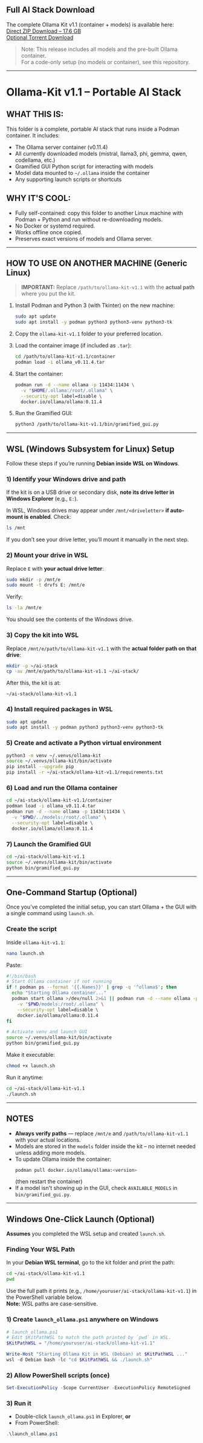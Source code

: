 ## Full AI Stack Download
The complete Ollama Kit v1.1 (container + models) is available here:  
[Direct ZIP Download – 17.6 GB](https://archive.org/download/ollama-kit-v1.1-full-container/ollama-kit-v1.1-full-container.zip)  
[Optional Torrent Download](https://archive.org/download/ollama-kit-v1.1-full-container/ollama-kit-v1.1-full-container_archive.torrent)

> Note: This release includes all models and the pre-built Ollama container.  
> For a code-only setup (no models or container), see this repository.

---

Ollama-Kit v1.1 – Portable AI Stack
===================================

WHAT THIS IS:
-------------
This folder is a complete, portable AI stack that runs inside a Podman container.
It includes:
- The Ollama server container (v0.11.4)
- All currently downloaded models (mistral, llama3, phi, gemma, qwen, codellama, etc.)
- Gramified GUI Python script for interacting with models
- Model data mounted to `~/.ollama` inside the container
- Any supporting launch scripts or shortcuts

WHY IT'S COOL:
--------------
- Fully self-contained: copy this folder to another Linux machine with Podman + Python and run without re-downloading models.
- No Docker or systemd required.
- Works offline once copied.
- Preserves exact versions of models and Ollama server.

---

## HOW TO USE ON ANOTHER MACHINE (Generic Linux)

> **IMPORTANT:** Replace `/path/to/ollama-kit-v1.1` with the **actual path** where you put the kit.

1. Install Podman and Python 3 (with Tkinter) on the new machine:
   ```bash
   sudo apt update
   sudo apt install -y podman python3 python3-venv python3-tk
   ```

2. Copy the `ollama-kit-v1.1` folder to your preferred location.

3. Load the container image (if included as `.tar`):
   ```bash
   cd /path/to/ollama-kit-v1.1/container
   podman load -i ollama_v0.11.4.tar
   ```

4. Start the container:
   ```bash
   podman run -d --name ollama -p 11434:11434 \
     -v "$HOME/.ollama:/root/.ollama" \
     --security-opt label=disable \
     docker.io/ollama/ollama:0.11.4
   ```

5. Run the Gramified GUI:
   ```bash
   python3 /path/to/ollama-kit-v1.1/bin/gramified_gui.py
   ```

---

## WSL (Windows Subsystem for Linux) Setup

Follow these steps if you’re running **Debian inside WSL on Windows**.

### 1) Identify your Windows drive and path
If the kit is on a USB drive or secondary disk, **note its drive letter in Windows Explorer** (e.g., `E:`).

In WSL, Windows drives may appear under `/mnt/<driveletter>` **if auto-mount is enabled**. Check:
```bash
ls /mnt
```
If you don’t see your drive letter, you’ll mount it manually in the next step.

### 2) Mount your drive in WSL
Replace `E` with **your actual drive letter**:
```bash
sudo mkdir -p /mnt/e
sudo mount -t drvfs E: /mnt/e
```
Verify:
```bash
ls -la /mnt/e
```
You should see the contents of the Windows drive.

### 3) Copy the kit into WSL
Replace `/mnt/e/path/to/ollama-kit-v1.1` with the **actual folder path on that drive**:
```bash
mkdir -p ~/ai-stack
cp -av /mnt/e/path/to/ollama-kit-v1.1 ~/ai-stack/
```
After this, the kit is at:
```
~/ai-stack/ollama-kit-v1.1
```

### 4) Install required packages in WSL
```bash
sudo apt update
sudo apt install -y podman python3 python3-venv python3-tk
```

### 5) Create and activate a Python virtual environment
```bash
python3 -m venv ~/.venvs/ollama-kit
source ~/.venvs/ollama-kit/bin/activate
pip install --upgrade pip
pip install -r ~/ai-stack/ollama-kit-v1.1/requirements.txt
```

### 6) Load and run the Ollama container
```bash
cd ~/ai-stack/ollama-kit-v1.1/container
podman load -i ollama_v0.11.4.tar
podman run -d --name ollama -p 11434:11434 \
  -v "$PWD/../models:/root/.ollama" \
  --security-opt label=disable \
  docker.io/ollama/ollama:0.11.4
```

### 7) Launch the Gramified GUI
```bash
cd ~/ai-stack/ollama-kit-v1.1
source ~/.venvs/ollama-kit/bin/activate
python bin/gramified_gui.py
```

---

## One-Command Startup (Optional)

Once you’ve completed the initial setup, you can start Ollama + the GUI with a single command using `launch.sh`.

### Create the script
Inside `ollama-kit-v1.1`:
```bash
nano launch.sh
```
Paste:
```bash
#!/bin/bash
# Start Ollama container if not running
if ! podman ps --format '{{.Names}}' | grep -q '^ollama$'; then
  echo "Starting Ollama container..."
  podman start ollama >/dev/null 2>&1 || podman run -d --name ollama -p 11434:11434 \
    -v "$PWD/models:/root/.ollama" \
    --security-opt label=disable \
    docker.io/ollama/ollama:0.11.4
fi

# Activate venv and launch GUI
source ~/.venvs/ollama-kit/bin/activate
python bin/gramified_gui.py
```

Make it executable:
```bash
chmod +x launch.sh
```

Run it anytime:
```bash
cd ~/ai-stack/ollama-kit-v1.1
./launch.sh
```

---

## NOTES

* **Always verify paths** — replace `/mnt/e` and `/path/to/ollama-kit-v1.1` with your actual locations.
* Models are stored in the `models` folder inside the kit – no internet needed unless adding more models.
* To update Ollama inside the container:
  ```bash
  podman pull docker.io/ollama/ollama:<version>
  ```
  (then restart the container)
* If a model isn't showing up in the GUI, check `AVAILABLE_MODELS` in `bin/gramified_gui.py`.

---

## Windows One-Click Launch (Optional)

**Assumes** you completed the WSL setup and created `launch.sh`.

### Finding Your WSL Path
In your **Debian WSL terminal**, go to the kit folder and print the path:
```bash
cd ~/ai-stack/ollama-kit-v1.1
pwd
```
Use the full path it prints (e.g., `/home/youruser/ai-stack/ollama-kit-v1.1`) in the PowerShell variable below.  
**Note:** WSL paths are case-sensitive.

### 1) Create `launch_ollama.ps1` anywhere on Windows
```powershell
# launch_ollama.ps1
# Edit $KitPathWSL to match the path printed by `pwd` in WSL.
$KitPathWSL = "/home/youruser/ai-stack/ollama-kit-v1.1"

Write-Host "Starting Ollama Kit in WSL (Debian) at $KitPathWSL ..."
wsl -d Debian bash -lc "cd $KitPathWSL && ./launch.sh"
```

### 2) Allow PowerShell scripts (once)
```powershell
Set-ExecutionPolicy -Scope CurrentUser -ExecutionPolicy RemoteSigned
```

### 3) Run it
- Double-click `launch_ollama.ps1` in Explorer, **or**
- From PowerShell:
```powershell
.\launch_ollama.ps1
```
